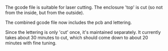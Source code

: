 The gcode file is suitable for laser cutting. The enclosure 'top' is cut (so not from the inside, but from the outside).

The combined gcode file now includes the pcb and lettering. 

Since the lettering is only 'cut' once, it's maintained separately. It currently takes about 30 minutes to cut, which should come down to about 20 minutes with fine tuning.

